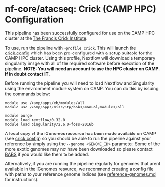 # nf-core/atacseq: Crick (CAMP HPC) Configuration

This pipeline has been successfully configured for use on the CAMP HPC cluster at the [The Francis Crick Institute](https://www.crick.ac.uk/).

To use, run the pipeline with `-profile crick`. This will launch the [crick.config](../../conf/crick.config) which has been pre-configured with a setup suitable for the CAMP HPC cluster. Using this profile, Nextflow will download a temporary singularity image with all of the required software before execution of the pipeline. **NOTE: You will need an account to use the HPC cluster on CAMP. If in doubt contact IT.**

Before running the pipeline you will need to load Nextflow and Singularity using the environment module system on CAMP. You can do this by issuing the commands below:

```
module use /camp/apps/eb/modules/all
module use /camp/apps/misc/stp/babs/manual/modules/all

module purge
module load nextflow/0.32.0
module load Singularity/2.6.0-foss-2016b
```

A local copy of the iGenomes resource has been made available on CAMP (see [crick.config](../../conf/crick.config)) so you should be able to run the pipeline against your reference by simply using the `--genome <GENOME_ID>` parameter. Some of the more exotic genomes may not have been downloaded so please contact [BABS](mailto:bioinformatics@crick.ac.uk) if you would like them to be added.

Alternatively, if you are running the pipeline regularly for genomes that arent available in the iGenomes resource, we recommend creating a config file with paths to your reference genome indices (see [reference-genomes.md](reference_genomes.md) for instructions).

